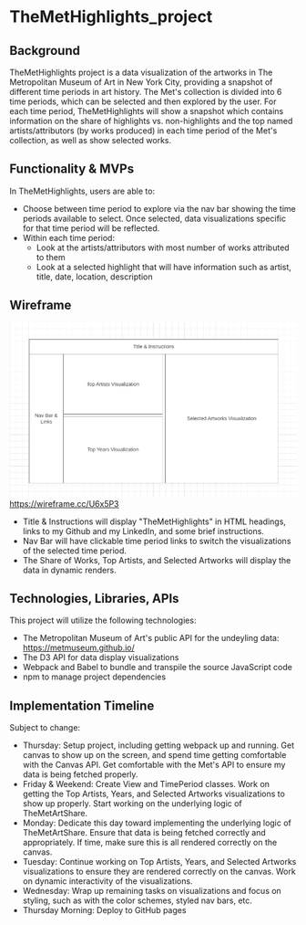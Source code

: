 # TheMetHighlights_project

## Background

TheMetHighlights project is a data visualization of the artworks in The Metropolitan Museum of Art in New York City, providing a snapshot of different time periods in art history. The Met's collection is divided into 6 time periods, which can be selected and then explored by the user. For each time period, TheMetHighlights will show a snapshot which contains information on the share of highlights vs. non-highlights and the top named artists/attributors (by works produced) in each time period of the Met's collection, as well as show selected works. 


## Functionality & MVPs

In TheMetHighlights, users are able to:
- Choose between time period to explore via the nav bar showing the time periods available to select. Once selected, data visualizations specific for that time period will be reflected.
- Within each time period:
    - Look at the artists/attributors with most number of works attributed to them 
    - Look at a selected highlight that will have information such as artist, title, date, location, description

## Wireframe

![Alt text](image.png) https://wireframe.cc/U6x5P3 

- Title & Instructions will display "TheMetHighlights" in HTML headings,  links to my Github and my LinkedIn, and some brief instructions.
- Nav Bar will have clickable time period links to switch the visualizations of the selected time period.
- The Share of Works, Top Artists, and Selected Artworks will display the data in dynamic renders.

## Technologies, Libraries, APIs

This project will utilize the following technologies:
- The Metropolitan Museum of Art's public API for the undeyling data: https://metmuseum.github.io/
- The D3 API for data display visualizations
- Webpack and Babel to bundle and transpile the source JavaScript code
- npm to manage project dependencies

## Implementation Timeline

Subject to change:
- Thursday: Setup project, including getting webpack up and running. Get canvas to show up on the screen, and spend time getting comfortable with the Canvas API. Get comfortable with the Met's API to ensure my data is being fetched properly. 
- Friday & Weekend: Create View and TimePeriod classes. Work on getting the Top Artists, Years, and Selected Artworks visualizations to show up properly. Start working on the underlying logic of TheMetArtShare. 
- Monday: Dedicate this day toward implementing the underlying logic of TheMetArtShare. Ensure that data is being fetched correctly and appropriately. If time, make sure this is all rendered correctly on the canvas.
- Tuesday: Continue working on Top Artists, Years, and Selected Artworks visualizations to ensure they are rendered correctly on the canvas. Work on dynamic interactivity of the visualizations.
- Wednesday: Wrap up remaining tasks on visualizations and focus on styling, such as with the color schemes, styled nav bars, etc.
- Thursday Morning: Deploy to GitHub pages
